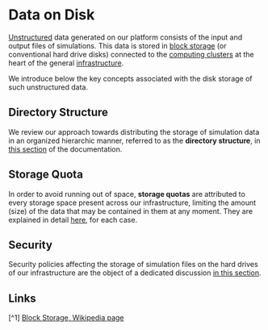 # Data on Disk

[Unstructured](../data/classification.md#by-internal-organization) data generated on our platform consists of the input and output files of simulations. This data is stored in [block storage](../infrastructure/storage.md) (or conventional hard drive disks) connected to the [computing clusters](../infrastructure/clusters/overview.md) at the heart of the general [infrastructure](../infrastructure/overview.md). 

We introduce below the key concepts associated with the disk storage of such unstructured data.

## Directory Structure

We review our approach towards distributing the storage of simulation data in an organized hierarchic manner, referred to as the **directory structure**, in [this section](directories.md) of the documentation.

## Storage Quota

In order to avoid running out of space, **storage quotas** are attributed to every storage space present across our infrastructure, limiting the amount (size) of the data that may be contained in them at any moment. They are explained in detail [here](quotas.md), for each case. 

## Security

Security policies affecting the storage of simulation files on the hard drives of our infrastructure are the object of a dedicated discussion [in this section](security.md).

## Links

[^1] [Block Storage, Wikipedia page](https://en.wikipedia.org/wiki/Block_(data_storage))